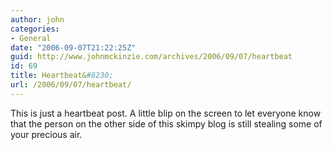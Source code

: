 ```yaml
---
author: john
categories:
- General
date: "2006-09-07T21:22:25Z"
guid: http://www.johnmckinzie.com/archives/2006/09/07/heartbeat
id: 69
title: Heartbeat&#8230;
url: /2006/09/07/heartbeat/
---
```


This is just a heartbeat post. A little blip on the screen to let everyone know that the person on the other side of this skimpy blog is still stealing some of your precious air.
